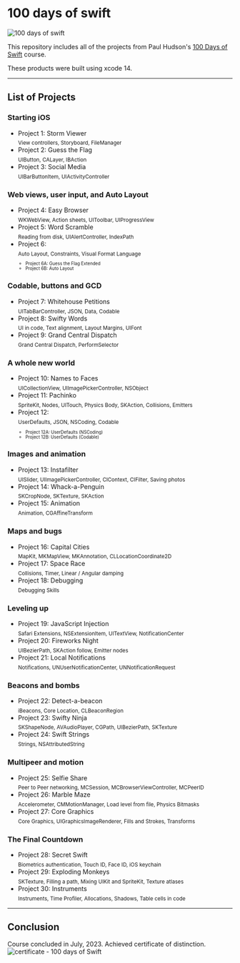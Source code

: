 # 100 days of swift

![100 days of swift](https://github.com/juliobraganca/100-days-of-swift/assets/127988357/1dd9cbdd-70ad-426d-9828-2db751692bdd)

This repository includes all of the projects from Paul Hudson's [100 Days of Swift](https://www.hackingwithswift.com/100) course.

These products were built using xcode 14.
___

## List of Projects
### Starting iOS
- Project 1: Storm Viewer
<br><sub>View controllers, Storyboard, FileManager<sub/>
- Project 2: Guess the Flag
<br><sub>UIButton, CALayer, IBAction<sub/>
- Project 3: Social Media
<br><sub>UIBarButtonItem, UIActivityController<sub/>

### Web views, user input, and Auto Layout
- Project 4: Easy Browser
<br><sub>WKWebView, Action sheets, UIToolbar, UIProgressView<sub/>
- Project 5: Word Scramble
<br><sub>Reading from disk, UIAlertController, IndexPath<sub/>
- Project 6:
<br><sub>Auto Layout, Constraints, Visual Format Language	<sub/>
  - Project 6A: Guess the Flag Extended
  - Project 6B: Auto Layout
 
### Codable, buttons and GCD
- Project 7: Whitehouse Petitions
<br><sub>UITabBarController, JSON, Data, Codable<sub/>
- Project 8: Swifty Words
<br><sub>UI in code, Text alignment, Layout Margins, UIFont	<sub/>
- Project 9: Grand Central Dispatch
<br><sub>Grand Central Dispatch, PerformSelector<sub/>

### A whole new world
- Project 10: Names to Faces
<br><sub>UICollectionView, UIImagePickerController, NSObject<sub/>
- Project 11: Pachinko
<br><sub>SpriteKit, Nodes, UITouch, Physics Body, SKAction, Collisions, Emitters<sub/>
- Project 12:
<br><sub>UserDefaults, JSON, NSCoding, Codable<sub/>
  - Project 12A: UserDefaults (NSCoding)
  - Project 12B: UserDefaults (Codable)

### Images and animation
- Project 13: Instafilter
<br><sub>UISlider, UIImagePickerController, CIContext, CIFilter, Saving photos<sub/>
- Project 14: Whack-a-Penguin
<br><sub>SKCropNode, SKTexture, SKAction<sub/>
- Project 15: Animation
<br><sub>Animation, CGAffineTransform<sub/>

### Maps and bugs
- Project 16: Capital Cities
<br><sub>MapKit, MKMapView, MKAnnotation, CLLocationCoordinate2D<sub/>
- Project 17: Space Race
<br><sub>Collisions, Timer, Linear / Angular damping<sub/>
- Project 18: Debugging
<br><sub>Debugging Skills<sub/>

### Leveling up
- Project 19: JavaScript Injection
<br><sub>Safari Extensions, NSExtensionItem, UITextView, NotificationCenter<sub/>
- Project 20: Fireworks Night
<br><sub>UIBezierPath, SKAction follow, Emitter nodes<sub/>
- Project 21: Local Notifications
<br><sub>Notifications, UNUserNotificationCenter, UNNotificationRequest<sub/>
  
### Beacons and bombs
- Project 22: Detect-a-beacon
<br><sub>iBeacons, Core Location, CLBeaconRegion<sub/>
- Project 23: Swifty Ninja
<br><sub>SKShapeNode, AVAudioPlayer, CGPath, UIBezierPath, SKTexture<sub/>
- Project 24: Swift Strings
<br><sub>Strings, NSAttributedString<sub/>

### Multipeer and motion
- Project 25: Selfie Share
<br><sub>Peer to Peer networking, MCSession, MCBrowserViewController, MCPeerID<sub/>
- Project 26: Marble Maze
<br><sub>Accelerometer, CMMotionManager, Load level from file, Physics Bitmasks<sub/>
- Project 27: Core Graphics
<br><sub>Core Graphics, UIGraphicsImageRenderer, Fills and Strokes, Transforms<sub/>

### The Final Countdown
- Project 28: Secret Swift
<br><sub>Biometrics authentication, Touch ID, Face ID, iOS keychain<sub/>
- Project 29: Exploding Monkeys
<br><sub>SKTexture, Filling a path, Mixing UIKit and SpriteKit, Texture atlases<sub/>
- Project 30: Instruments
<br><sub>Instruments, Time Profiler, Allocations, Shadows, Table cells in code<sub/>
___

## Conclusion
Course concluded in July, 2023. Achieved certificate of distinction.
![certificate - 100 days of Swift](https://github.com/juliobraganca/100-days-of-swift/assets/127988357/c995b875-ff11-41e1-a200-f93d88c836bf)
